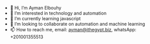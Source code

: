 - 👋 Hi, I’m Ayman Elbouhy
- 👀 I’m interested in technology and automation
- 🌱 I’m currently learning javascript
- 💞️ I’m looking to collaborate on automation and machine learning
- 📫 How to reach me, email: ayman@ithegypt.biz, whatsApp: +201001355513

<!---
Abouhy/Abouhy is a ✨ special ✨ repository because its `README.md` (this file) appears on your GitHub profile.
You can click the Preview link to take a look at your changes.
--->
